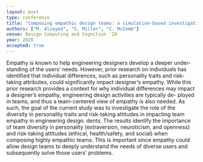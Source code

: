 ```yaml
---
layout: post
type: conference
title: "Composing empathic design teams: a simulation-based investigation on the role of personality traits and risk-taking attitudes on team empathy"
authors: ["M. Alzayed", "S. Miller", "C. McComb"]
venue: Design Computing and Cognition '20
year: 2020
accepted: true
---
```

Empathy is known to help engineering designers develop a deeper under- standing of the users’ needs. However, prior research on individuals has identified that individual differences, such as personality traits and risk-taking attributes, could significantly impact designer’s empathy. While this prior research provides a context for why individual differences may impact a designer’s empathy, engineering design activities are typically de- ployed in teams, and thus a team-centered view of empathy is also needed. As such, the goal of the current study was to investigate the role of the diversity in personality traits and risk-taking attitudes in impacting team empathy in engineering design.
dents. The results identify the importance of team diversity in personality (extraversion, neuroticism, and openness) and risk-taking attitudes (ethical, health/safety, and social) when composing highly empathic teams. This is important since empathy could allow design teams to deeply understand the needs of diverse users and subsequently solve those users’ problems.